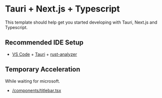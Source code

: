 # Tauri + Next.js + Typescript

This template should help get you started developing with Tauri, Next.js and Typescript.

## Recommended IDE Setup

- [VS Code](https://code.visualstudio.com/) + [Tauri](https://marketplace.visualstudio.com/items?itemName=tauri-apps.tauri-vscode) + [rust-analyzer](https://marketplace.visualstudio.com/items?itemName=rust-lang.rust-analyzer)

## Temporary Acceleration
While waiting for microsoft.
- [/components/titlebar.tsx](/components/titlebar.tsx#L12)